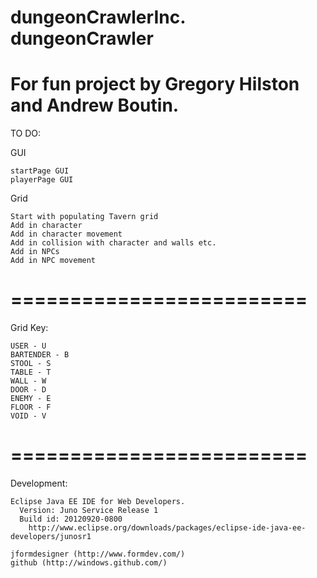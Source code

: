 dungeonCrawlerInc.
dungeonCrawler
=========================
For fun project by Gregory Hilston and Andrew Boutin. 
=========================
TO DO:

  GUI
  
    startPage GUI
    playerPage GUI

  Grid
  
    Start with populating Tavern grid
    Add in character
    Add in character movement
    Add in collision with character and walls etc.
    Add in NPCs
    Add in NPC movement
  
=========================
=========================
Grid Key:

    USER - U
    BARTENDER - B
    STOOL - S
    TABLE - T
    WALL - W
    DOOR - D
    ENEMY - E
    FLOOR - F
    VOID - V
  
=========================
=========================

Development:
  
    Eclipse Java EE IDE for Web Developers.
      Version: Juno Service Release 1
      Build id: 20120920-0800
        http://www.eclipse.org/downloads/packages/eclipse-ide-java-ee-developers/junosr1
    
    jformdesigner (http://www.formdev.com/)
    github (http://windows.github.com/)
    
